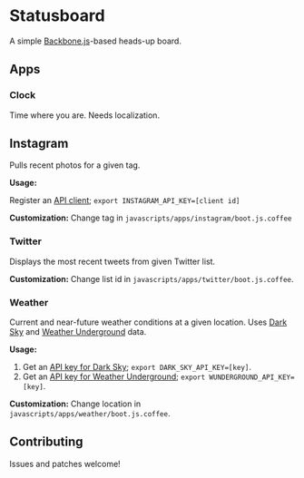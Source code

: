 # Statusboard

A simple [Backbone.js][backbone]-based heads-up board.

  [backbone]: http://documentcloud.github.com/backbone/

## Apps

### Clock

Time where you are. Needs localization.

## Instagram

Pulls recent photos for a given tag.

**Usage:**

Register an [API client][instagram]; `export INSTAGRAM_API_KEY=[client id]`

  [instagram]: http://instagr.am/developer/clients/manage/

**Customization:** Change tag in `javascripts/apps/instagram/boot.js.coffee`

### Twitter

Displays the most recent tweets from given Twitter list.

**Customization:** Change list id in `javascripts/apps/twitter/boot.js.coffee`.

### Weather

Current and near-future weather conditions at a given location. Uses
[Dark Sky][darksky] and [Weather Underground][wunderground] data.

  [darksky]: http://darkskyapp.com/
  [wunderground]: http://www.wunderground.com/

**Usage:**

1. Get an [API key for Dark Sky][darkskyapi]; `export DARK_SKY_API_KEY=[key]`.
2. Get an [API key for Weather Underground][wundergroundapi];
   `export WUNDERGROUND_API_KEY=[key]`.

  [darkskyapi]: https://developer.darkskyapp.com/
  [wundergroundapi]: http://www.wunderground.com/weather/api/

**Customization:** Change location in
`javascripts/apps/weather/boot.js.coffee`.

## Contributing

Issues and patches welcome!
